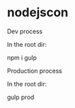 # nodejscon

Dev process

In the root dir:

npm i
gulp



Production process

In the root dir:

gulp prod

